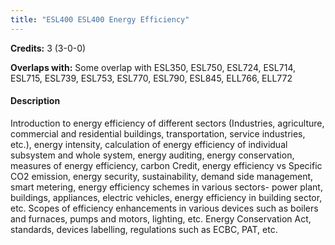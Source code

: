 ```yaml
---
title: "ESL400 ESL400 Energy Efficiency"
---
```

**Credits:** 3 (3-0-0)

**Overlaps with:** Some overlap with ESL350, ESL750, ESL724, ESL714, ESL715, ESL739, ESL753, ESL770, ESL790, ESL845, ELL766, ELL772

#### Description
Introduction to energy efficiency of different sectors (Industries, agriculture, commercial and residential buildings, transportation, service industries, etc.), energy intensity, calculation of energy efficiency of individual subsystem and whole system, energy auditing, energy conservation, measures of energy efficiency, carbon Credit, energy efficiency vs Specific CO2 emission, energy security, sustainability, demand side management, smart metering, energy efficiency schemes in various sectors- power plant, buildings, appliances, electric vehicles, energy efficiency in building sector, etc. Scopes of efficiency enhancements in various devices such as boilers and furnaces, pumps and motors, lighting, etc. Energy Conservation Act, standards, devices labelling, regulations such as ECBC, PAT, etc.